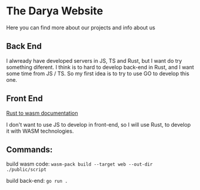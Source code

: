 # The Darya Website

Here you can find more about our projects and info about us

## Back End

I alwready have developed servers in JS, TS and Rust, but I want do try something diferent. I think is to hard to develop back-end in Rust, and I want some time from JS / TS. So my first idea is to try to use GO to develop this one.

## Front End

[Rust to wasm documentation](https://developer.mozilla.org/en-US/docs/WebAssembly/Rust_to_Wasm)

I don't want to use JS to develop in front-end, so I will use Rust, to develop it with WASM technologies.

## Commands:

build wasm code: `wasm-pack build --target web --out-dir ./public/script`

build back-end: `go run .`
